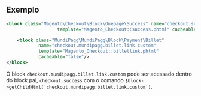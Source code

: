 ## Exemplo

```xml
<block class="Magento\Checkout\Block\Onepage\Success" name="checkout.success"
                   template="Magento_Checkout::success.phtml" cacheable="false">

    <block class="MundiPagg\MundiPagg\Block\Payment\Billet"
            name="checkout.mundipagg.billet.link.custom"
            template="Magento_Checkout::billetlink.phtml"
            cacheable="false"/>
</block>
```

O block `checkout.mundipagg.billet.link.custom` pode ser acessado dentro do block pai, `checkout.success` com o comando `$block->getChildHtml('checkout.mundipagg.billet.link.custom')`.